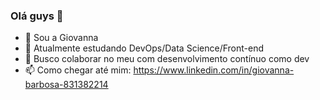 ### Olá guys 👋

- 🔭 Sou a Giovanna
- 🌱 Atualmente estudando DevOps/Data Science/Front-end
- 👯 Busco colaborar no meu com desenvolvimento contínuo como dev
- 📫 Como chegar até mim: https://www.linkedin.com/in/giovanna-barbosa-831382214
